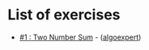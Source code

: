 # List of exercises

 * [#1 : Two Number Sum](<1-Two Number Sum>) - ([algoexpert](www.algoexpert.io/questions/Two%20Number%20Sum/)) 

